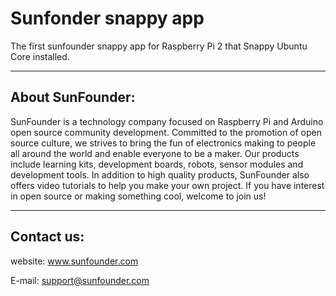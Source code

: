# Sunfonder snappy app

The first sunfounder snappy app for Raspberry Pi 2 that Snappy Ubuntu Core installed.

-----------------------------------------------------------------------
## About SunFounder:

SunFounder is a technology company focused on Raspberry Pi and Arduino open source community development. Committed to the promotion of open source culture, we strives to bring the fun of electronics making to people all around the world and enable everyone to be a maker. Our products include learning kits, development boards, robots, sensor modules and development tools. In addition to high quality products, SunFounder also offers video tutorials to help you make your own project. If you have interest in open source or making something cool, welcome to join us!

-----------------------------------------------------------------------
## Contact us:

website: www.sunfounder.com

E-mail: support@sunfounder.com
